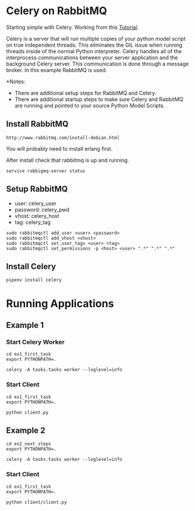 # Celery on RabbitMQ
Starting simple with Celery.  Working from this 
[Tutorial](http://docs.celeryproject.org/en/latest/getting-started/first-steps-with-celery.html).

Celery is a server that will run multiple copies of your python model script on true 
independent threads.  This eliminates the GIL issue when running threads inside of the 
normal Python interpreter.  Celery handles all of the interprocess communications
between your server application and the background Celery server.  This
communication is done through a message broker.  In this example RabbitMQ
is used.   

*Notes:
* There are additional setup steps for RabbitMQ and Celery.
* There are additional startup steps to make sure Celery and RabbitMQ
are running and pointed to your source Python Model Scripts.

## Install RabbitMQ
```commandline
http://www.rabbitmq.com/install-debian.html
```
You will probably need to install erlang first.

After install check that rabbitmq is up and running.
```commandline
service rabbigmq-server status
```

## Setup RabbitMQ

* user: celery_user
* password: celery_pwd
* vhost: celery_host
* tag: celery_tag

```commandline
sudo rabbitmqctl add_user <user> <password>
sudo rabbitmqctl add_vhost <vhost>
sudo rabbitmqctl set_user_tags <user> <tag>
sudo rabbitmqctl set_permissions -p <host> <user> ".*" ".*" ".*" 
```

## Install Celery
```commandline
pipenv install celery
```

# Running Applications
## Example 1

### Start Celery Worker
```commandline
cd ex1_first_task
export PYTHONPATH=.

celery -A tasks.tasks worker --loglevel=info
```

### Start Client
```commandline
cd ex1_first_task
export PYTHONPATH=.

python client.py
```

## Example 2
```commandline
cd ex2_next_steps
export PYTHONPATH=.

celery -A tasks.tasks worker --loglevel=info
```

### Start Client
```commandline
cd ex1_first_task
export PYTHONPATH=.

python client/client.py
```
